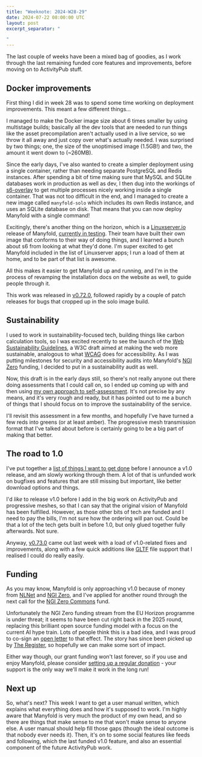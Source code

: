 ```yaml
---
title: "Weeknote: 2024-W28-29"
date: 2024-07-22 08:00:00 UTC
layout: post
excerpt_separator: "

"
---
```

The last couple of weeks have been a mixed bag of goodies, as I work through the last remaining funded core features and improvements, before moving on to ActivityPub stuff.

## Docker improvements

First thing I did in week 28 was to spend some time working on deployment improvements. This meant a few different things...

I managed to make the Docker image size about 6 times smaller by using multistage builds; basically all the dev tools that are needed to run things like the asset precompilation aren't actually used in a live service, so we throw it all away and just copy over what's actually needed. I was surprised by two things; one, the size of the unoptimised image (1.5GB!) and two, the amount it went down to (~260MB).

Since the early days, I've also wanted to create a simpler deployment using a single container, rather than needing separate PostgreSQL and Redis instances. After spending a bit of time making sure that MySQL and SQLite databases work in production as well as dev, I then dug into the workings of [s6-overlay](https://github.com/just-containers/s6-overlay) to get multiple processes nicely working inside a single container. That was not too difficult in the end, and I managed to create a new image called `manyfold-solo` which includes its own Redis instance, and uses an SQLite database on disk. That means that you can now deploy Manyfold with a single command!

Excitingly, there's another thing on the horizon, which is a [Linuxserver.io](https://linuxserver.io) release of Manyfold, [currently in testing](https://github.com/linuxserver/docker-manyfold/pull/1). Their team have built their own image that conforms to their way of doing things, and I learned a bunch about s6 from looking at what they'd done. I'm super excited to get Manyfold included in the list of Linuxserver apps; I run a load of them at home, and to be part of that list is awesome.

All this makes it easier to get Manyfold up and running, and I'm in the process of revamping the installation docs on the website as well, to guide people through it.

This work was released in [v0.72.0](/news/2024/07/11/release-v0-72-0), followed rapidly by a couple of patch releases for bugs that cropped up in the solo image build.

## Sustainability

I used to work in sustainability-focused tech, building things like carbon calculation tools, so I was excited recently to see the launch of the [Web Sustainability Guidelines](https://w3c.github.io/sustyweb/), a W3C draft aimed at making the web more sustainable, analogous to what [WCAG](https://www.w3.org/WAI/standards-guidelines/wcag/) does for accessibility. As I was putting milestones for security and accessibility audits into Manyfold's [NGI Zero](https://www.ngi.eu/ngi-projects/ngi-zero/) funding, I decided to put in a sustainability audit as well.

Now, this draft is in the early days still, so there's not really anyone out there doing assessments that I could call on, so I ended up coming up with and then using [my own approach to self-assessment](/news/2024/07/12/wsg-assessment). It's not precise by any means, and it's very rough and ready, but it has pointed out to me a bunch of things that I should focus on to improve the sustainability of the service.

I'll revisit this assessment in a few months, and hopefully I've have turned a few reds into greens (or at least amber). The progressive mesh transmission format that I've talked about before is certainly going to be a big part of making that better.

## The road to 1.0

I've put together a [list of things I want to get done](https://github.com/manyfold3d/manyfold/milestone/20) before I announce a v1.0 release, and am slowly working through them. A lot of that is unfunded work on bugfixes and features that are still missing but important, like better download options and things.

I'd *like* to release v1.0 before I add in the big work on ActivityPub and progressive meshes, so that I can say that the original vision of Manyfold has been fulfilled. However, as those other bits of tech are funded and I need to pay the bills, I'm not sure how the ordering will pan out. Could be that a lot of the tech gets built in before 1.0, but only glued together fully afterwards. Not sure.

Anyway, [v0.73.0](/news/2024/07/19/release-v0-73-0) came out last week with a load of v1.0-related fixes and improvements, along with a few quick additions like [GLTF](https://en.wikipedia.org/wiki/GlTF) file support that I realised I could do really easily.

## Funding

As you may know, Manyfold is only approaching v1.0 because of money from [NLNet](https://nlnet.nl) and [NGI Zero](https://www.ngi.eu/ngi-projects/ngi-zero/), and I've applied for another round through the next call for the [NGI Zero Commons](https://nlnet.nl/commonsfund/) fund.

Unfortunately the NGI Zero funding stream from the EU Horizon programme is under threat; it seems to have been cut right back in the 2025 round, replacing this brilliant open source funding model with a focus on the current AI hype train. Lots of people think this is a bad idea, and I was proud to co-sign an [open letter](/news/2024/07/17/eu-funding-free-software) to that effect. The story has since been picked up by [The Register](https://www.theregister.com/2024/07/17/foss_funding_vanishes_from_eus), so hopefully we can make some sort of impact.

Either way though, our grant funding won't last forever, so if you use and enjoy Manyfold, please consider [setting up a regular donation](/donate) - your support is the only way we'll make it work in the long run!

## Next up

So, what's next? This week I want to get a user manual written, which explains what everything does and how it's supposed to work. I'm highly aware that Manyfold is very much the product of my own head, and so there are things that make sense to me that won't make sense to anyone else. A user manual should help fill those gaps (though the ideal outcome is that nobody ever needs it). Then, it's on to some social features like feeds and following, which the last funded v1.0 feature, and also an essential component of the future ActivityPub work.
